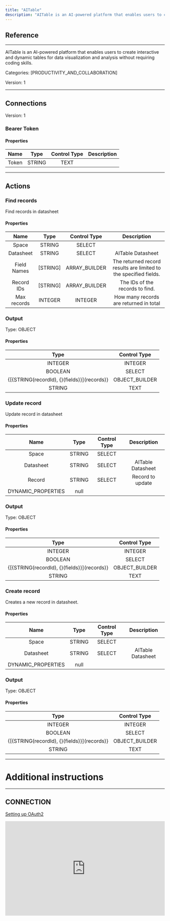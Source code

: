 ```yaml
---
title: "AITable"
description: "AITable is an AI-powered platform that enables users to create interactive and dynamic tables for data visualization and analysis without requiring coding skills."
---
```

## Reference
<hr />

AITable is an AI-powered platform that enables users to create interactive and dynamic tables for data visualization and analysis without requiring coding skills.


Categories: [PRODUCTIVITY_AND_COLLABORATION]


Version: 1

<hr />



## Connections

Version: 1


### Bearer Token

#### Properties

|      Name      |     Type     |     Control Type     |     Description     |
|:--------------:|:------------:|:--------------------:|:-------------------:|
| Token | STRING | TEXT  |  |





<hr />





## Actions


### Find records
Find records in datasheet

#### Properties

|      Name      |     Type     |     Control Type     |     Description     |
|:--------------:|:------------:|:--------------------:|:-------------------:|
| Space | STRING | SELECT  |  |
| Datasheet | STRING | SELECT  |  AITable Datasheet  |
| Field Names | [STRING] | ARRAY_BUILDER  |  The returned record results are limited to the specified fields.  |
| Record IDs | [STRING] | ARRAY_BUILDER  |  The IDs of the records to find.  |
| Max records | INTEGER | INTEGER  |  How many records are returned in total  |


### Output



Type: OBJECT


#### Properties

|     Type     |     Control Type     |
|:------------:|:--------------------:|
| INTEGER | INTEGER  |
| BOOLEAN | SELECT  |
| {[{STRING\(recordId), {}\(fields)}]\(records)} | OBJECT_BUILDER  |
| STRING | TEXT  |






### Update record
Update record in datasheet

#### Properties

|      Name      |     Type     |     Control Type     |     Description     |
|:--------------:|:------------:|:--------------------:|:-------------------:|
| Space | STRING | SELECT  |  |
| Datasheet | STRING | SELECT  |  AITable Datasheet  |
| Record | STRING | SELECT  |  Record to update  |
| DYNAMIC_PROPERTIES | null  |


### Output



Type: OBJECT


#### Properties

|     Type     |     Control Type     |
|:------------:|:--------------------:|
| INTEGER | INTEGER  |
| BOOLEAN | SELECT  |
| {[{STRING\(recordId), {}\(fields)}]\(records)} | OBJECT_BUILDER  |
| STRING | TEXT  |






### Create record
Creates a new record in datasheet.

#### Properties

|      Name      |     Type     |     Control Type     |     Description     |
|:--------------:|:------------:|:--------------------:|:-------------------:|
| Space | STRING | SELECT  |  |
| Datasheet | STRING | SELECT  |  AITable Datasheet  |
| DYNAMIC_PROPERTIES | null  |


### Output



Type: OBJECT


#### Properties

|     Type     |     Control Type     |
|:------------:|:--------------------:|
| INTEGER | INTEGER  |
| BOOLEAN | SELECT  |
| {[{STRING\(recordId), {}\(fields)}]\(records)} | OBJECT_BUILDER  |
| STRING | TEXT  |






<hr />

# Additional instructions
<hr />

## CONNECTION

[Setting up OAuth2](https://developers.aitable.ai/api/quick-start/#:~:text=API%20Token%20is%20the%20user,request%20to%20facilitate%20server%20authentication.)

<div style="position:relative;height:0;width:100%;overflow:hidden;z-index:99999;box-sizing:border-box;padding-bottom:calc(52.69531250% + 32px)"><iframe src="https://www.guidejar.com/embed/51781518-3dd5-4d75-9a37-0cc85a58a66f?type=1&controls=on" width="100%" height="100%" style="position:absolute;inset:0" allowfullscreen frameborder="0"></iframe></div>
